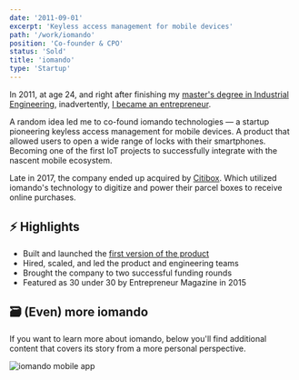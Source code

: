 ```yaml
---
date: '2011-09-01'
excerpt: 'Keyless access management for mobile devices'
path: '/work/iomando'
position: 'Co-founder & CPO'
status: 'Sold'
title: 'iomando'
type: 'Startup'
---
```


In 2011, at age 24, and right after finishing my [master's degree in Industrial Engineering](/blog/2013/industrial-engineer), inadvertently, [I became an entrepreneur](/blog/2013/iomando-prologue).

A random idea led me to co-found iomando technologies — a startup pioneering keyless access management for mobile devices. A product that allowed users to open a wide range of locks with their smartphones. Becoming one of the first IoT projects to successfully integrate with the nascent mobile ecosystem.

Late in 2017, the company ended up acquired by [Citibox](https://www.citibox.com/). Which utilized iomando's technology to digitize and power their parcel boxes to receive online purchases.

## ⚡️ Highlights

- Built and launched the [first version of the product](/blog/2013/iomando-10)
- Hired, scaled, and led the product and engineering teams
- Brought the company to two successful funding rounds
- Featured as 30 under 30 by Entrepreneur Magazine in 2015

## 🗃 (Even) more iomando

If you want to learn more about iomando, below you'll find additional content that covers its story from a more personal perspective.

![iomando mobile app](../../images/pages/iomando-app.jpg 'iomando mobile app')
